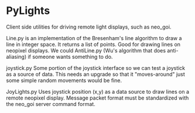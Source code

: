 # PyLights
Client side utilities for driving remote light displays, such as neo_goi.

Line.py is an implementation of the Bresenham's line algorithm to draw a line in integer space.
        It returns a list of points.    Good for drawing lines on neopixel displays.
        We could AntiLine.py (Wu's algorithm that does anti-aliasing) if someone wants something to do.

joystick.py    Some portion of the joystick interface so we can test a joystick as a source of data.
               This needs an upgrade so that it "moves-around"  just some simple random movements would be fine.

JoyLights.py   Uses joystick position (x,y) as a data source to draw lines on a remote neopixel display.
               Message packet format must be standardized with the neo_goi server command format.


